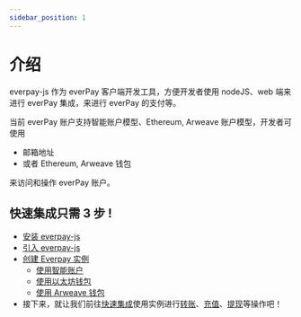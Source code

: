 ```yaml
---
sidebar_position: 1
---
```

# 介绍

everpay-js 作为 everPay 客户端开发工具，方便开发者使用 nodeJS、web 端来进行 everPay 集成，来进行 everPay 的支付等。

当前 everPay 账户支持智能账户模型、Ethereum, Arweave 账户模型，开发者可使用

- 邮箱地址
- 或者 Ethereum, Arweave 钱包

来访问和操作 everPay 账户。

## 快速集成只需 3 步 !

- [安装 everpay-js](./everpay-js.md#安装)
- [引入 everpay-js](./everpay-js.md#引入)
- [创建 Everpay 实例](./everpay-js.md#创建-everpay-实例)
  - [使用智能账户](./everpay-js.md#智能账户连接)
  - [使用以太坊钱包](./everpay-js.md#以太坊钱包连接)
  - [使用 Arweave 钱包](./everpay-js.md#arweave-钱包连接)
- 接下来，就让我们前往[快速集成](./everpay-js.md)使用实例进行[转账](./everpay-js.md#转账)、[充值](./everpay-js.md#充值)、[提现](./everpay-js.md#提现)等操作吧！
